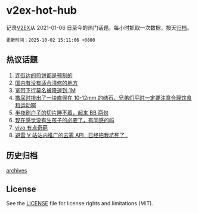 # v2ex-hot-hub

 记录[V2EX](https://www.v2ex.com/)从 2021-01-06 日至今的热门话题。每小时抓取一次数据，按天[归档](archives)。

`更新时间：2025-10-02 15:11:06 +0800`

## 热议话题

1. [连街边的煎饼都是预制的](https://www.v2ex.com/t/1163112)
1. [国内有没有适合清修的地方](https://www.v2ex.com/t/1163111)
1. [宽带下行莫名被降速到 1M](https://www.v2ex.com/t/1163070)
1. [撒尿时排出了一块直径在 10-12mm 的结石，兄弟们平时一定要注意合理饮食和运动啊](https://www.v2ex.com/t/1163103)
1. [半夜刷户子的切片睡不着，起来 BB 两句](https://www.v2ex.com/t/1163102)
1. [现在感觉没有生孩子的必要了，有同感的吗](https://www.v2ex.com/t/1163097)
1. [vivo 有点奇葩](https://www.v2ex.com/t/1163075)
1. [避雷 V 站站内推广的云雾 API , 已经把我坑死了 .](https://www.v2ex.com/t/1163131)

## 历史归档

[archives](archives)

## License

See the [LICENSE](LICENSE) file for license rights and limitations (MIT).
